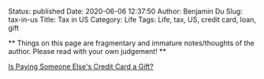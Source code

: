 Status: published
Date: 2020-06-06 12:37:50
Author: Benjamin Du
Slug: tax-in-us
Title: Tax in US
Category: Life
Tags: Life, tax, US, credit card, loan, gift

**
Things on this page are fragmentary and immature notes/thoughts of the author.
Please read with your own judgement!
**


[Is Paying Someone Else's Credit Card a Gift?](https://finance.zacks.com/paying-someone-elses-credit-card-gift-9237.html)